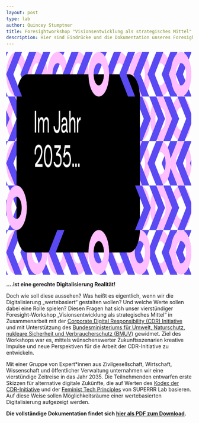 ```yaml
---
layout: post
type: lab
author: Quincey Stumptner
title: Foresightworkshop "Visionsentwicklung als strategisches Mittel" - CDR-Initiative meets SUPERRR Lab
description: Hier sind Eindrücke und die Dokumentation unseres Foresight-Workshops mit der CDR-Initiative.
---
```



<img src="/assets/img/blog/Foresight-CDRI.jpg" alt="Das Bild zeigt ein rosa und lila Muster mit einer schwarzen Box in der Mitte, in der geschrieben steht: Im Jahr 20035..." width="500" height="600">

<p>
<b>....ist eine gerechte Digitalisierung Realität!</b>
</p>

<p>
Doch wie soll diese aussehen? Was heißt es eigentlich, wenn wir die Digitalisierung „wertebasiert“ gestalten wollen? Und welche Werte sollen dabei eine Rolle spielen? Diesen Fragen hat sich unser vierstündiger Foresight-Workshop „Visionsentwicklung als strategisches Mittel“ in Zusammenarbeit mit der <a href="https://cdr-initiative.de">Corporate Digital Responsibility (CDR) Initiative</a> und mit Unterstützung des <a href="https://www.bmuv.de/themen/verbraucherschutz-im-bmuv/digitaler-verbraucherschutz">Bundesministeriums für Umwelt, Naturschutz, nukleare Sicherheit und Verbraucherschutz (BMUV)</a> gewidmet. Ziel des Workshops war es, mittels wünschenswerter Zukunftsszenarien kreative Impulse und neue Perspektiven für die Arbeit der CDR-Initiative zu entwickeln.
</p>

<p>
Mit einer Gruppe von Expert*innen aus Zivilgesellschaft, Wirtschaft, Wissenschaft und öffentlicher Verwaltung unternahmen wir eine vierstündige Zeitreise in das Jahr 2035. Die Teilnehmenden entwarfen erste Skizzen für alternative digitale Zukünfte, die auf Werten des <a href="https://cdr-initiative.de/kodex">Kodex der CDR-Initiative</a> und der <a href="https://superrr.net/feministtech/principles/">Feminist Tech Principles</a> von SUPERRR Lab basieren. Auf diese Weise sollen Möglichkeitsräume einer wertebasierten Digitalisierung aufgezeigt werden. 
</p>

<p>
<b>Die vollständige Dokumentation findet sich <a href="https://superrr.net/assets/downloads/Dokumentation_Foresightworkshop_CDR-Initiative_SUPERRR Lab.pdf">hier als PDF zum Download</a>. </b>
</p>



